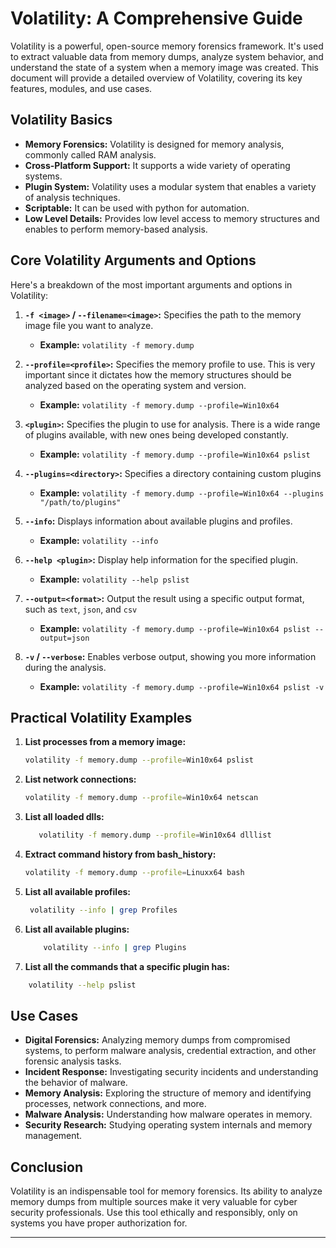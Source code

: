
# Volatility: A Comprehensive Guide

Volatility is a powerful, open-source memory forensics framework. It's used to extract valuable data from memory dumps, analyze system behavior, and understand the state of a system when a memory image was created. This document will provide a detailed overview of Volatility, covering its key features, modules, and use cases.

## Volatility Basics

*   **Memory Forensics:** Volatility is designed for memory analysis, commonly called RAM analysis.
*   **Cross-Platform Support:** It supports a wide variety of operating systems.
*   **Plugin System:** Volatility uses a modular system that enables a variety of analysis techniques.
*   **Scriptable:** It can be used with python for automation.
*   **Low Level Details:** Provides low level access to memory structures and enables to perform memory-based analysis.

## Core Volatility Arguments and Options

Here's a breakdown of the most important arguments and options in Volatility:

1.  **`-f <image>` / `--filename=<image>`:** Specifies the path to the memory image file you want to analyze.
    *   **Example:** `volatility -f memory.dump`

2.  **`--profile=<profile>`:** Specifies the memory profile to use. This is very important since it dictates how the memory structures should be analyzed based on the operating system and version.
    *   **Example:** `volatility -f memory.dump --profile=Win10x64`

3.  **`<plugin>`:** Specifies the plugin to use for analysis. There is a wide range of plugins available, with new ones being developed constantly.
     *  **Example:** `volatility -f memory.dump --profile=Win10x64 pslist`

4. **`--plugins=<directory>`:** Specifies a directory containing custom plugins
    *  **Example:** `volatility -f memory.dump --profile=Win10x64 --plugins "/path/to/plugins"`

5.  **`--info`:** Displays information about available plugins and profiles.
    *   **Example:** `volatility --info`

6. **`--help <plugin>`:** Display help information for the specified plugin.
   * **Example:** `volatility --help pslist`

7. **`--output=<format>`:** Output the result using a specific output format, such as `text`, `json`, and `csv`
    * **Example:** `volatility -f memory.dump --profile=Win10x64 pslist --output=json`

8.   **`-v` / `--verbose`:** Enables verbose output, showing you more information during the analysis.
     *  **Example:** `volatility -f memory.dump --profile=Win10x64 pslist -v`

## Practical Volatility Examples

1.  **List processes from a memory image:**

    ```bash
    volatility -f memory.dump --profile=Win10x64 pslist
    ```

2.  **List network connections:**

    ```bash
    volatility -f memory.dump --profile=Win10x64 netscan
    ```

3.  **List all loaded dlls:**

    ```bash
       volatility -f memory.dump --profile=Win10x64 dlllist
    ```

4.  **Extract command history from bash_history:**

    ```bash
    volatility -f memory.dump --profile=Linuxx64 bash
    ```

5.  **List all available profiles:**
    ```bash
     volatility --info | grep Profiles
    ```

6. **List all available plugins:**
    ```bash
        volatility --info | grep Plugins
    ```

7. **List all the commands that a specific plugin has:**
  ```bash
      volatility --help pslist
  ```

## Use Cases

*   **Digital Forensics:** Analyzing memory dumps from compromised systems, to perform malware analysis, credential extraction, and other forensic analysis tasks.
*   **Incident Response:** Investigating security incidents and understanding the behavior of malware.
*   **Memory Analysis:** Exploring the structure of memory and identifying processes, network connections, and more.
*   **Malware Analysis:** Understanding how malware operates in memory.
*   **Security Research:** Studying operating system internals and memory management.

## Conclusion

Volatility is an indispensable tool for memory forensics. Its ability to analyze memory dumps from multiple sources make it very valuable for cyber security professionals. Use this tool ethically and responsibly, only on systems you have proper authorization for.

---
